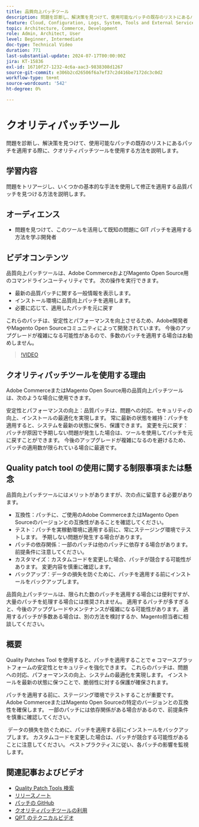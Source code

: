 ```yaml
---
title: 品質向上パッチツール
description: 問題を診断し、解決策を見つけて、使用可能なパッチの既存のリストにあるパッチを適用する際に、クオリティパッチツールを使用する方法を説明します。
feature: Cloud, Configuration, Logs, System, Tools and External Services
topic: Architecture, Commerce, Development
role: Admin, Architect, User
level: Beginner, Intermediate
doc-type: Technical Video
duration: 771
last-substantial-update: 2024-07-17T00:00:00Z
jira: KT-15836
exl-id: 16710f27-1232-4c6a-aac3-9838308d1267
source-git-commit: e306b2cd26506f6a7ef37c2d416be7172dc3c0d2
workflow-type: tm+mt
source-wordcount: '542'
ht-degree: 0%

---
```


# クオリティパッチツール

問題を診断し、解決策を見つけて、使用可能なパッチの既存のリストにあるパッチを適用する際に、クオリティパッチツールを使用する方法を説明します。

## 学習内容

問題をトリアージし、いくつかの基本的な手法を使用して修正を適用する品質パッチを見つける方法を説明します。

## オーディエンス

* 問題を見つけて、このツールを活用して既知の問題に GIT パッチを適用する方法を学ぶ開発者

## ビデオコンテンツ

品質向上パッチツールは、Adobe CommerceおよびMagento Open Source用のコマンドラインユーティリティです。 次の操作を実行できます。

* 最新の品質パッチに関する一般情報を表示します。
* インストール環境に品質向上パッチを適用します。
* 必要に応じて、適用したパッチを元に戻す

これらのパッチは、安定性とパフォーマンスを向上させるため、Adobe開発者やMagento Open Sourceコミュニティによって開発されています。 今後のアップグレードが複雑になる可能性があるので、多数のパッチを適用する場合はお勧めしません。

>[!VIDEO](https://video.tv.adobe.com/v/3431436?learn=on)

## クオリティパッチツールを使用する理由

Adobe CommerceまたはMagento Open Source用の品質向上パッチツールは、次のような場合に使用できます。

安定性とパフォーマンスの向上：品質パッチは、問題への対応、セキュリティの向上、インストールの最適化を実現します。
常に最新の状態を維持：パッチを適用すると、システムを最新の状態に保ち、保護できます。
変更を元に戻す：パッチが原因で予期しない問題が発生した場合は、ツールを使用してパッチを元に戻すことができます。 今後のアップグレードが複雑になるのを避けるため、パッチの適用数が限られている場合に最適です。  

## Quality patch tool の使用に関する制限事項または懸念

品質向上パッチツールにはメリットがありますが、次の点に留意する必要があります。

* 互換性：パッチに、ご使用のAdobe CommerceまたはMagento Open Sourceのバージョンとの互換性があることを確認してください。
* テスト：パッチを実稼動環境に適用する前に、常にステージング環境でテストします。 予期しない問題が発生する場合があります。
* パッチの依存関係：一部のパッチは他のパッチに依存する場合があります。 前提条件に注意してください。
* カスタマイズ：カスタムコードを変更した場合、パッチが競合する可能性があります。 変更内容を慎重に確認します。
* バックアップ：データの損失を防ぐために、パッチを適用する前にインストールをバックアップします。

品質向上パッチツールは、限られた数のパッチを適用する場合には便利ですが、大量のパッチを処理する場合には推奨されません。 適用するパッチが多すぎると、今後のアップグレードやメンテナンスが複雑になる可能性があります。 適用するパッチが多数ある場合は、別の方法を検討するか、Magento担当者に相談してください。 

## 概要

Quality Patches Tool を使用すると、パッチを適用することで e コマースプラットフォームの安定性とセキュリティを強化できます。 これらのパッチは、問題への対応、パフォーマンスの向上、システムの最適化を実現します。 インストールを最新の状態に保つことで、脆弱性に対する保護が確保されます。

パッチを適用する前に、ステージング環境でテストすることが重要です。 Adobe CommerceまたはMagento Open Sourceの特定のバージョンとの互換性を確保します。 一部のパッチには依存関係がある場合があるので、前提条件を慎重に確認してください。

 データの損失を防ぐために、パッチを適用する前にインストールをバックアップします。 カスタムコードを変更した場合は、パッチが競合する可能性があることに注意してください。 ベストプラクティスに従い、各パッチの影響を監視します。

## 関連記事およびビデオ

* [Quality Patch Tools 検索 ](https://experienceleague.adobe.com/tools/commerce-quality-patches/index.html)
* [ リリースノート ](https://experienceleague.adobe.com/en/docs/commerce-operations/tools/quality-patches-tool/release-notes)
* [ パッチの GitHub](https://github.com/magento/quality-patches/blob/master/patches/os/)
* [ クオリティパッチツールの利用 ](https://experienceleague.adobe.com/en/docs/commerce-operations/tools/quality-patches-tool/usage)
* [QPT のテクニカルビデオ ](https://experienceleague.adobe.com/en/docs/commerce-learn/tutorials/tools/quality-patch-tool)
